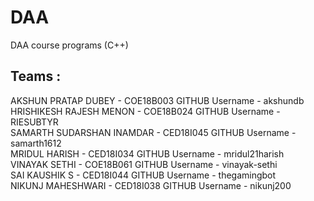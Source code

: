# DAA
DAA course programs (C++)
## Teams :
  AKSHUN PRATAP DUBEY       - COE18B003  GITHUB Username  - akshundb  
  HRISHIKESH RAJESH MENON   - COE18B024  GITHUB Username  - RIESUBTYR  
  SAMARTH SUDARSHAN INAMDAR - CED18I045  GITHUB Username  - samarth1612  
  MRIDUL HARISH             - CED18I034  GITHUB Username  - mridul21harish  
  VINAYAK SETHI             - COE18B061  GITHUB Username  - vinayak-sethi  
  SAI KAUSHIK S             - CED18I044  GITHUB Username  - thegamingbot  
  NIKUNJ MAHESHWARI         - CED18I038  GITHUB Username  - nikunj200  
